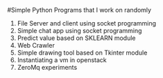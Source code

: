 #Simple Python Programs that I work on randomly

1) File Server and client using socket programming
2) Simple chat app using socket programming
3) Predict value based on SKLEARN module
4) Web Crawler
5) Simple drawing tool based on Tkinter module
6) Instantiating a vm in openstack
7) ZeroMq experiments
